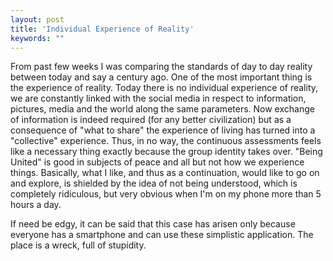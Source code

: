 ```yaml
---
layout: post
title: 'Individual Experience of Reality'
keywords: ""
---
```


From past few weeks I was comparing the standards of day to day reality between today and say a century ago. One of the most important thing is the experience of reality. Today there is no individual experience of reality, we are constantly linked with the social media in respect to information, pictures, media and the world along the same parameters. Now exchange of information is indeed required (for any better civilization) but as a consequence of "what to share" the experience of living has turned into a "collective" experience. Thus, in no way, the continuous assessments feels like a necessary thing exactly because the group identity takes over. "Being United" is good in subjects of peace and all but not how we experience things. Basically, what I like, and thus as a continuation, would like to go on and explore, is shielded by the idea of not being understood, which is completely ridiculous, but very obvious when I'm on my phone more than 5 hours a day. 

If need be edgy, it can be said that this case has arisen only because everyone has a smartphone and can use these simplistic application. The place is a wreck, full of stupidity.

 
		